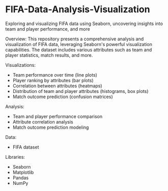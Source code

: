 # FIFA-Data-Analysis-Visualization
Exploring and visualizing FIFA data using Seaborn, uncovering insights into team and player performance, and more

Overview:
      This repository presents a comprehensive analysis and visualization of FIFA data, leveraging Seaborn's powerful visualization capabilities. The dataset includes various attributes such as team and player statistics, match results, and more.

Visualizations:
- Team performance over time (line plots)
- Player ranking by attributes (bar plots)
- Correlation between attributes (heatmaps)
- Distribution of team and player attributes (histograms, box plots)
- Match outcome prediction (confusion matrices)

Analysis:
- Team and player performance comparison
- Attribute correlation analysis
- Match outcome prediction modeling

Data:
- FIFA dataset

Libraries:

- Seaborn
- Matplotlib
- Pandas
- NumPy
